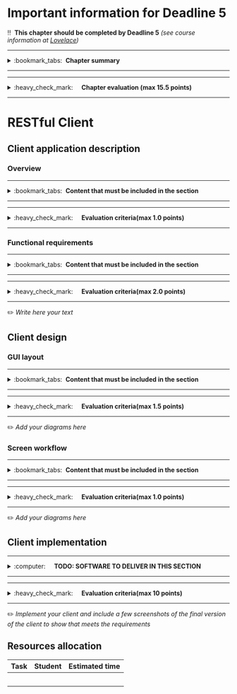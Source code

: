 # Important information for Deadline 5


:bangbang:&nbsp;&nbsp;**This chapter should be completed by Deadline 5** *(see course information at [Lovelace](http://lovelace.oulu.fi))*

---
<details>
<summary>
:bookmark_tabs:&nbsp;&nbsp;<strong>Chapter summary</strong>
</summary>

<bloquote>
In this section your group must design, implement and test a client application that uses the RESTful API implemented by you. The application MUST provide a GUI for a user to control it. If you want to implement a machine-to-machine application please contact the assistants first.  If you utilize HTML and JavaScript, it is mandatory that the HTML is contained in static files. It means that your server cannot generate HTML dynamically (using PHP or JSP).  All modifications made to the webpage must be done in the client side using javascript. Of course,  you can use anchors (<a>) to load a new URL. Please, consider  the <a href="http://en.wikipedia.org/wiki/Same_origin_policy">Same Origin Policy"</a>  because it might cause problems to your client implementation. It is recommend to host the files in a local HTTP server and not directly in your file system. We will give you more instructions in Exercise 4. 

It is not mandatory to write code for test the application. Client testing would be considered extra work.</strong>
<h3>CHAPTER GOALS</h3>
<ul>
<li>Learn how to use APIs</li>
<li>Implement a client that uses the project API</li>
</ul>
</bloquote>

</details>

---

---
<details>
<summary>
:heavy_check_mark:&nbsp;&nbsp;&nbsp;&nbsp; <strong>Chapter evaluation (max 15.5 points)</strong>
</summary>

<bloquote>
You can get a maximum of 15.5 points after completing this section. More detailed evaluation is provided after each heading.
</bloquote>

</details>

---

# RESTful Client


## Client application description
### Overview
---
<details>
<summary>
:bookmark_tabs:&nbsp;&nbsp;<strong>Content that must be included in the section</strong>
</summary>

<bloquote>
You must provide a description of the application. You must clarify which are the goals of the application and why a user would like to use this application. <strong>You must also state what is the functionality provided by the RESTful API used by this application.</strong>


</bloquote>

</details>

---

---
<details>
<summary>
:heavy_check_mark:&nbsp;&nbsp;&nbsp;&nbsp; <strong>Evaluation criteria(max 1.0 points)</strong>
</summary>

<bloquote>
You can get a maximum of 1.0 points in this section:
<ul>
	<li>The clients purpose is clearly described: <strong>0.75</strong></li>
	<li>Description of the API client not just a GUI: <strong>0.25</strong></li>
</ul>
</bloquote>

</details>

---

### Functional requirements

---
<details>
<summary>
:bookmark_tabs:&nbsp;&nbsp;<strong>Content that must be included in the section</strong>
</summary>

<bloquote>
Provide a use case diagram of your application. For each case, specify which is the API resource/s that cover the given functionality

</bloquote>

</details>

---

---
<details>
<summary>
:heavy_check_mark:&nbsp;&nbsp;&nbsp;&nbsp; <strong>Evaluation criteria(max 2.0 points)</strong>
</summary>

<bloquote>
You can get a maximum of 2.0 points in this section:
<ul>
	<li>Diagram below presents the different use cases and they are correctly explained:  <strong>1.25</strong></li>
	<li>Description + diagram shows clearly what functionality of the API the client uses:  <strong>0.75</strong></li>
</ul>
</bloquote>

</details>

---



:pencil2: *Write here your text*



## Client design
### GUI layout

---
<details>
<summary>
:bookmark_tabs:&nbsp;&nbsp;<strong>Content that must be included in the section</strong>
</summary>

<bloquote>
Draw a diagram of the client layout. Students can use any software they want to do the sketching. For more professional-like design, students can use any wireframing tool available in Internet. Some of them can be found from <a href="http://webdesignledger.com/tools/13-super-useful-ui-wireframe-tools">http://webdesignledger.com/tools/13-super-useful-ui-wireframe-tools</a>. <a href="http://pencil.evolus.vn/Default.html">Pencil </a>is free, open source and easy to use. Other options are Visio and Balsamiq (you need a license). You can also create the UI using a paper and a pencil and scan the resulting drawing.
</bloquote>

</details>

---

---
<details>
<summary>
:heavy_check_mark:&nbsp;&nbsp;&nbsp;&nbsp; <strong>Evaluation criteria(max 1.5 points)</strong>
</summary>

<bloquote>
You can get a maximum of 1.5 points in this section:
<ul>
	<li>Client layout present: <strong>0.5</strong></li>
	<li>UI is stetically pleasant: <strong>1.0</strong></li>
</ul>
</bloquote>

</details>

---

:pencil2: *Add your diagrams here*

### Screen workflow

---
<details>
<summary>
:bookmark_tabs:&nbsp;&nbsp;<strong>Content that must be included in the section</strong>
</summary>

<bloquote>
Draw the screen workflow of your client (which are the possible screens that you can access from one specific screen?)

</bloquote>

</details>

---

---
<details>
<summary>
:heavy_check_mark:&nbsp;&nbsp;&nbsp;&nbsp; <strong>Evaluation criteria(max 1.0 points)</strong>
</summary>

<bloquote>
	You can get a maximum of 1.0 points in this section:
<ul>
	<li>Workflow diagram available. Coherent navigation is coherent <strong>1.0</strong></li>
</ul>

</bloquote>

</details>

---

:pencil2: *Add your diagrams here*

## Client implementation

---
<details>
<summary>
:computer:&nbsp;&nbsp;&nbsp;&nbsp; <strong>TODO: SOFTWARE TO DELIVER IN THIS SECTION</strong>
</summary>

<bloquote>
<strong>The code repository must contain: </strong>
<ol>
	<li>The source code for the client application.&nbsp;</li>
	<li>External libraries. You can also report them in the <a href="doc/README.md">README.md</a> if the libraries are very big or need to be installed.</li>
	<li>The code for testing the application (if it exists).</li>
	<li>We recommend to include a set of scripts to run your application and tests.</li>
	<li>A <a href="doc/README.md">README.md</a> file containing:
		<ul>
			<li>Dependencies (external libraries)</li>
			<li>How to setup/install the client</li>
			<li>How to configure and run the client</li>
			<li>How to run the different tests of your client (if you have implemented unit testing)</li>
		</ul>
	</li>
</ol>
<strong>NOTE: Your code MUST be clearly documented. </strong>For each public method/function you must provide: a short description of the method, input parameters, output parameters, exceptions (when the application can fail and how to handle such fail). Check Exercise 4 for examples on how to document the code.
<strong> addition, should be clear which is the code you have implemented yourself and which is the code that you have borrowed from other sources.</strong>
</bloquote>

</details>

---

---
<details>
<summary>
:heavy_check_mark:&nbsp;&nbsp;&nbsp;&nbsp; <strong>Evaluation criteria(max 10 points)</strong>
</summary>

<bloquote>
	In this section you can get a maximum of 10 points.
<ul>
	<li>Instructions to set up the client and run the tests are provided in the <a href="doc/README.md">README.md</a> file<strong>: 0.5</strong>
		<ul>
			<li>this means there should be no undocumented extra steps in running the code/tests!</li>
		</ul>
	</li>
	<li>The code has clear structure and naming for variables and methods<strong>: 1.0</strong></li>
	<li>You have clearly marked which parts of the code are your own work and which is borrowed code<strong>: 0.5</strong></li>
	<li>Client is usable and navigation is coherent (no broken links)<strong>: 1.0</strong></li>
	<li>Demonstrate through a presentation or screenshots that your client fulfills the minimum requirements<strong>: 1.0</strong></li>
	<li>Client works as expected<strong>: 2.0</strong>
		<ul>
			<li>We do not detect big errors</li>
		</ul>
	</li>
	<li>The client uses a different API in addition to using your own API (i.e. finds additional information from somewhere else)<strong>: 2.0</strong>
		<ul>
			<li>For full points the client should utilize at least two different methods from the uniform interfaces OR utilize at least 4 differents API calls.</li>
			<li>For full points the functionality provided by the external API should be integrated in the client functionality and not as an incosistent addition.</li>
		</ul>
	</li>
	<li>The client is a true hypermedia client (if you are not using an hypermedia API you wont get this points): <strong> 2.0</strong>
		<ul>
			<li>this means that the client uses the hypermedia links to find URLs, uses forms from the hypermedia to form its requests, follows correctly link relations, workflow is mainly in the server, not the client... etc. If any of these aspects are not considered cannot get full points in this section.</li>
			<li>the ideal client is resistant to changes in the API because it only relies on information it gets from the API in runtime</li>
		</ul>
	</li>
</ul>
</bloquote>

</details>

---

:pencil2: *Implement your client and include a few screenshots of the final version of the client to show that meets the requirements*

## Resources allocation
|**Task** | **Student**|**Estimated time**|
|:------: |:----------:|:----------------:|
|||| 
|||| 
|||| 
|||| 
|||| 